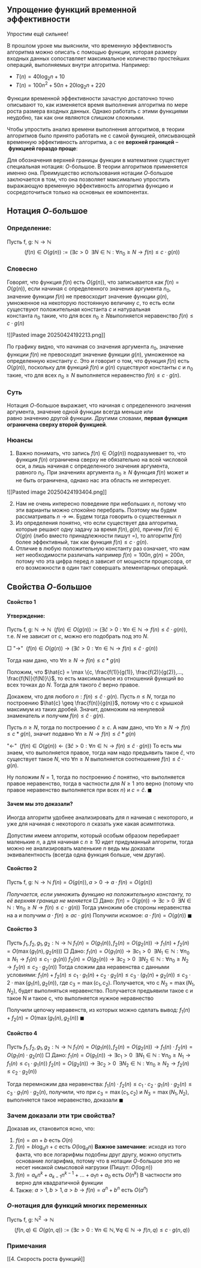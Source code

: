 ## Упрощение функций временной эффективности

Упростим ещё сильнее!

В прошлом уроке мы выяснили, что временную эффективность алгоритма можно описать с помощью функции, которая размеру входных данных сопоставляет максимальное количество простейших операций, выполняемых внутри алгоритма. Например:

- $T(n) = 40 \log_2 n + 10$
- $T(n) = 100n^2 + 50n + 20\log_2 n + 220$

Функции временной эффективности зачастую достаточно точно описывают то, как изменяется время выполнения алгоритма по мере роста размера входных данных. Однако работать с этими функциями неудобно, так как они являются слишком сложными.

Чтобы упростить анализ времени выполнения алгоритмов, в теории алгоритмов было принято работать не с самой функцией, описывающей временную эффективность алгоритма, а с ее **верхней границей** – **функцией гораздо проще**:

Для обозначения верхней границы функции в математике существует специальная нотация: $O\text{-большое}$. В теории алгоритмов применяется именно она. Преимущество использования нотации $O\text{-большое}$ заключается в том, что она позволяет максимально упростить выражающую временную эффективность алгоритма функцию и сосредоточиться только на основных ее компонентах.

## Нотация $O\text{-большое}$
### Определение:

$\text{Пусть f, g: } \mathbb{N} \rightarrow \mathbb{N}$
$$\ (f(n) \in O(g(n)) := (\exists c > 0 \enspace \exists N \in \mathbb{N}: \forall n_0 \geq N \rightarrow f(n) \leq c \cdot g(n))$$

### Словесно
Говорят, что функция $f(n)$ есть $O(g(n))$, что записывается как $f(n)=O(g(n))$, если начиная с определенного значения аргумента $n_0$, значение функции $f(n)$ не превосходит значение функции $g(n)$, умноженное на некоторую постоянную величину $c$, то есть если существуют положительная константа $c$ и натуральная константа $n_0$ такие, что для всех $n_0 \geq N$выполняется неравенство $f(n) \leq c \cdot g(n)$

![[Pasted image 20250424192213.png]]

По графику видно, что начиная со значения аргумента $n_0$, значение функции $f(n)$ не превосходит значение функции $g(n)$, умноженное на определенную константу $c$. Это и говорит о том, что функция $f(n)$ есть $O(g(n))$, поскольку для функций $f(n)$ и $g(n)$ существуют константы $c$ и $n_0$ такие, что для всех $n_0 \geq N$ выполняется неравенство $f(n) \leq c \cdot g(n)$. 

### Суть
Нотация $O$-большое выражает, что начиная с определенного значения аргумента, значение одной функции всегда меньше или равно значению другой функции. Другими словами, **первая функция ограничена сверху второй функцией**.

### Нюансы 
1. Важно понимать, что запись $f(n) \in O(g(n))$ подразумевает то, что функция $f(n)$ ограничена сверху не обязательно на всей числовой оси, а лишь начиная с определенного значения аргумента, равного $n_0$​. При значениях аргумента $n_0 \geq N$ функция $f(n)$ может и не быть ограничена, однако нас эта область не интересует.

![[Pasted image 20250424193404.png]]

2. Нам не очень интересно поведение при небольших $n$, потому что эти варианты можно спокойно перебрать. Поэтому мы будем рассматривать $n \rightarrow \infty$. Будем тогда говорить о существенных $n$
3. Из определения понятно, что если существует два алгоритма, которые решают одну задачу за время $f(n), g(n)$, причем $f(n) \in O(g(n)$ (либо вместо принадлежности пишут $=$), то алгоритм $f(n)$ более эффективный, так как функция $f(n) \leq c \cdot g(n)$.
4. Отличие в любую положительную константу раз означает, что нам нет необходимости различать например $f(n) = 100n, g(n) = 200n$, потому что эта цифра перед $n$ зависит от мощности процессора, от его возможности в один такт совершать элементарных операций. 

## Свойства $O$-большое
#### Свойство 1
#### Утверждение:
$\text{Пусть f, g: } \mathbb{N} \rightarrow \mathbb{N}$
$\ (f(n) \in O(g(n)) := (\exists \hat{c} > 0: \forall n \in \mathbb{N} \rightarrow f(n) \leq \hat{c} \cdot g(n))$, т.е. $N$ не зависит от $c$, можно его подобрать под это $N$. 

$\Box$
"$\rightarrow$" $\ (f(n) \in O(g(n)) \rightarrow (\exists \hat{c} > 0: \forall n \in \mathbb{N} \rightarrow f(n) \leq \hat{c} \cdot g(n))$

Тогда нам дано, что $\forall n \geq N \rightarrow f(n) \leq c * g(n)$

Положим, что $\hat{c} = \max \{c, \frac{f(1)}{g(1)}, \frac{f(2)}{g(2)},..., \frac{f(N)}{f(N)}\}$, то есть максимальное из отношений функций во всех точках до $N$. Тогда для такого $\hat{c}$ верно правое. 

Докажем, что для любого $n: f(n) \leq \hat{c} \cdot g(n)$. 
Пусть $n \leq N$, тогда по построению $\hat{c} \geq \frac{f(n)}{g(n)}$, потому что с с крышкой максимум из таких дробей. Значит, домножим на ненулевой знаменатель и получим $f(n) \leq \hat{c} \cdot g(n)$. 

Пусть $n \geq N$, тогда по построению $\hat{c} \geq c$. А нам дано, что $\forall n \geq N \rightarrow f(n) \leq c * g(n)$, значит подавно $\forall n \geq N \rightarrow f(n) \leq \hat{c} * g(n)$

"$\leftarrow$" $\ (f(n) \in O(g(n)) \leftarrow (\exists \hat{c} > 0: \forall n \in \mathbb{N} \rightarrow f(n) \leq \hat{c} \cdot g(n))$
То есть мы знаем, что выполняется правое, тогда нам надо предъявить такое $\hat{c}$, что существует такое $N$, что $\forall n \geq N$ выполняется соотношение $f(n) \leq \hat{c} \cdot g(n)$.

Ну положим $N = 1$, тогда по построению $\hat{c}$ понятно, что выполняется правое неравенство, тогда в частности для $N \geq 1$ это верно (потому что правое неравенство выполняется при всех $n$) и $c = \hat{c}$.
$\blacksquare$

#### Зачем мы это доказали?
Иногда алгоритм удобнее анализировать для $n$ начиная с некоторого, и уже для начиная с некоторого $n$ сказать уже какая асимптотика. 

Допустим имеем алгоритм, который особым образом перебирает маленькие $n$, а для начиная с $n \geq 10$ идет придуманный алгоритм, тогда можно не анализировать маленькие $n$ ведь мы доказали эквивалентность (всегда одна функция больше, чем другая).
#### Свойство 2
$\text{Пусть f, g: } \mathbb{N} \rightarrow \mathbb{N}$
$f(n) = O(g(n)), a > 0 \rightarrow a \cdot f(n) = O(g(n))$

*Получается, если умножить функцию на положительную константу, то её верхняя граница не меняется*
$\Box$
Дано: $f(n) = O(g(n)) \rightarrow \exists c > 0 \enspace \exists N \in \mathbb{N}: \forall n_0 \geq N \rightarrow f(n) \leq c \cdot g(n))$
Тогда умножим обе стороны неравенства на а и получим $a \cdot f(n) \geq ac \cdot g(n)$
Получили искомое: $a \cdot f(n) = O(g(n))$
$\blacksquare$
#### Свойство 3
Пусть $f_1, f_2, g_1, g_2: \mathbb{N} \rightarrow \mathbb{N}$
$f_1(n) = O(g_1(n)), f_2(n) = O(g_2(n)) \rightarrow f_1(n) + f_2(n) = O(\max({g_1(n), g_2(n)}))$
$\Box$
Дано:
$f_1(n) = O(g_1(n)) \rightarrow \exists c_1 > 0 \enspace \exists N_1 \in \mathbb{N}: \forall n_0 \geq N_1 \rightarrow f_1(n) \leq c_1 \cdot g_1(n))$
$f_2(n) = O(g_2(n)) \rightarrow \exists c_2 > 0 \enspace \exists N_2 \in \mathbb{N}: \forall n_0 \geq N_2 \rightarrow f_2(n) \leq c_2 \cdot g_2(n))$
Тогда сложим два неравенства с данными условиями:
$f_1(n) + f_2(n) \leq c_1 \cdot g_1(n) + c_2 \cdot g_2(n) \leq c_3 \cdot (g_1(n) + g_2(n)) \leq c_3 \cdot 2 \cdot \max{(g_1(n), g_2(n))}$, где $c_3 = \max{(c_1, c_2)}$. Получается, что с $N_3 = \max{(N_1, N_2)}$, будет выполняться неравенство. Получается предъявили такое с и такое N и такое с, что выполняется нужное неравнество

Получили цепочку неравенств, из которых можно сделать вывод: $f_1(n) + f_2(n) = O(\max({g_1(n), g_2(n)})$
$\blacksquare$
#### Свойство 4
Пусть $f_1, f_2, g_1, g_2: \mathbb{N} \rightarrow \mathbb{N}$
$f_1(n) = O(g_1(n)), f_2(n) = O(g_2(n)) \rightarrow f_1(n) \cdot f_2(n) = O(g_1(n) \cdot g_2(n))$
$\Box$
Дано:
$f_1(n) = O(g_1(n)) \rightarrow \exists c_1 > 0 \enspace \exists N_1 \in \mathbb{N}: \forall n_0 \geq N_1 \rightarrow f_1(n) \leq c_1 \cdot g_1(n))$
$f_2(n) = O(g_2(n)) \rightarrow \exists c_2 > 0 \enspace \exists N_2 \in \mathbb{N}: \forall n_0 \geq N_2 \rightarrow f_2(n) \leq c_2 \cdot g_2(n))$

Тогда перемножим два неравенства:
$f_1(n) \cdot f_2(n) \leq c_1 \cdot c_2 \cdot g_1(n) \cdot g_2(n) \leq c_3 \cdot g_1(n) \cdot g_2(n)$, получили, что при $c_3 = \max{(c_1, c_2)}$ и $N_3 = \max{(N_1, N_2)}$, выполняется такое неравенство, доказали 
$\blacksquare$

### Зачем доказали эти три свойства?
Доказав их, становится ясно, что:
1. $f(n) = an + b \text{ есть } O(n)$
2. $f(n) = b\log_{a}{n} + c \text{ есть } O(\log_{a}{n})$
	 **Важное замечание**: исходя из того факта, что все логарифмы подобны друг другу, можно опустить основание логарифма, потому что в нотации $О$-большое это не несет никакой смысловой нагрузки (Пишут: $O(\log{n})$)
3. $f(n) = a_kn^k + a_{k-1}n^{k-1} + ... + a_1n + a_0 \text{ есть } O(n^k)$
	 В частности это верно для квадратичной функции
4. Также: $a > 1, b > 1, a > b \rightarrow f(n) = a^n + b^n \text{ есть } O(a^n)$
### $O$-нотация для функций многих переменных
$\text{Пусть f, g: } \mathbb{N}^2 \rightarrow \mathbb{N}$
$$\ (f(n, q) \in O(g(n, q)) := (\exists c > 0:\forall n \in \mathbb{N}, \forall q \in \mathbb{N} \rightarrow f(n, q) \leq c \cdot g(n, q))$$

### Примечания
[[4. Скорость роста функций]]
